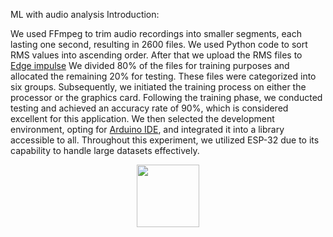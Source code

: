 ML with audio analysis
Introduction:

We used FFmpeg to trim audio recordings into smaller segments, each lasting one second, resulting in 2600 files. 
We used Python code to sort RMS values into ascending order.
After that we upload the RMS files to [Edge impulse](https://edgeimpulse.com/)
We divided 80% of the files for training purposes and allocated the remaining 20% for testing. 
These files were categorized into six groups.
Subsequently, we initiated the training process on either the processor or the graphics card.
Following the training phase, we conducted testing and achieved an accuracy rate of 90%, which is considered excellent for this application.
We then selected the development environment, opting for [Arduino IDE](https://www.arduino.cc/en/software), and integrated it into a library accessible to all.
Throughout this experiment, we utilized ESP-32 due to its capability to handle large datasets effectively.
<div id="header" align="center">
  <img src="https://giphy.com/gifs/moodman-QsZol42CPIjMzke1QW/giphy.gif" width="100"/>
</div>
